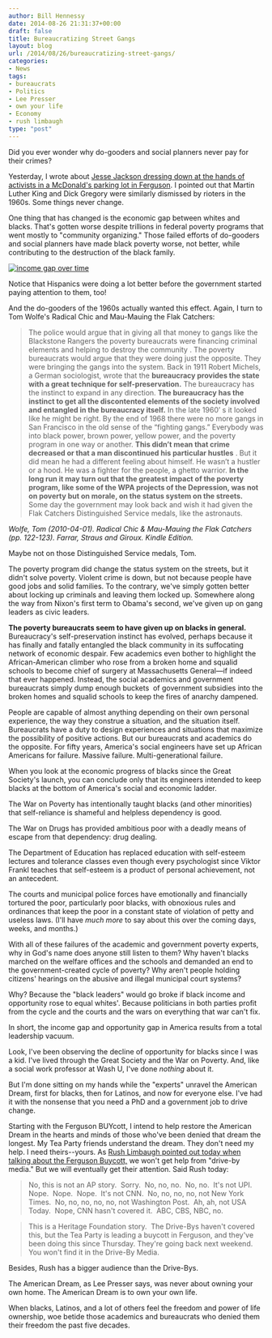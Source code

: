 ```yaml
---
author: Bill Hennessy
date: 2014-08-26 21:31:37+00:00
draft: false
title: Bureaucratizing Street Gangs
layout: blog
url: /2014/08/26/bureaucratizing-street-gangs/
categories:
- News
tags:
- bureaucrats
- Politics
- Lee Presser
- own your life
- Economy
- rush limbaugh
type: "post"
---
```


Did you ever wonder why do-gooders and social planners never pay for their crimes?

Yesterday, I wrote about [Jesse Jackson dressing down at the hands of activists in a McDonald's parking lot in Ferguson](https://hennessysview.com/2014/08/25/exposing-race-hustlers-ferguson/). I pointed out that Martin Luther King and Dick Gregory were similarly dismissed by rioters in the 1960s. Some things never change.

One thing that has changed is the economic gap between whites and blacks. That's gotten worse despite trillions in federal poverty programs that went mostly to "community organizing." Those failed efforts of do-gooders and social planners have made black poverty worse, not better, while contributing to the destruction of the black family.

[![income gap over time](https://hennessysview.com/wp-content/uploads/2014/07/income-gap-races-US-1960-to-present.png)
](https://hennessysview.com/wp-content/uploads/2014/07/income-gap-races-US-1960-to-present.png)

Notice that Hispanics were doing a lot better before the government started paying attention to them, too!

And the do-gooders of the 1960s actually wanted this effect. Again, I turn to Tom Wolfe's Radical Chic and Mau-Mauing the Flak Catchers:



> The police would argue that in giving all that money to gangs like the Blackstone Rangers the poverty bureaucrats were financing criminal elements and helping to destroy the community . The poverty bureaucrats would argue that they were doing just the opposite. They were bringing the gangs into the system. Back in 1911 Robert Michels, a German sociologist, wrote that the **bureaucracy provides the state with a great technique for self-preservation.** The bureaucracy has the instinct to expand in any direction. **The bureaucracy has the instinct to get all the discontented elements of the society involved and entangled in the bureaucracy itself.** In the late 1960’ s it looked like he might be right. By the end of 1968 there were no more gangs in San Francisco in the old sense of the “fighting gangs.” Everybody was into black power, brown power, yellow power, and the poverty program in one way or another. **This didn’t mean that crime decreased or that a man discontinued his particular hustles** . But it did mean he had a different feeling about himself. He wasn’t a hustler or a hood. He was a fighter for the people, a ghetto warrior. **In the long run it may turn out that the greatest impact of the poverty program, like some of the WPA projects of the Depression, was not on poverty but on morale, on the status system on the streets.** Some day the government may look back and wish it had given the Flak Catchers Distinguished Service medals, like the astronauts.

_Wolfe, Tom (2010-04-01). Radical Chic & Mau-Mauing the Flak Catchers (pp. 122-123). Farrar, Straus and Giroux. Kindle Edition._



Maybe not on those Distinguished Service medals, Tom.

The poverty program did change the status system on the streets, but it didn't solve poverty. Violent crime is down, but not because people have good jobs and solid families. To the contrary, we've simply gotten better about locking up criminals and leaving them locked up. Somewhere along the way from Nixon's first term to Obama's second, we've given up on gang leaders as civic leaders.

**The poverty bureaucrats seem to have given up on blacks in general.** Bureaucracy's self-preservation instinct has evolved, perhaps because it has finally and fatally entangled the black community in its suffocating network of economic despair. Few academics even bother to highlight the African-American climber who rose from a broken home and squalid schools to become chief of surgery at Massachusetts General—if indeed that ever happened. Instead, the social academics and government bureaucrats simply dump enough buckets  of government subsidies into the broken homes and squalid schools to keep the fires of anarchy dampened.

People are capable of almost anything depending on their own personal experience, the way they construe a situation, and the situation itself. Bureaucrats have a duty to design experiences and situations that maximize the possibility of positive actions. But our bureaucrats and academics do the opposite. For fifty years, America's social engineers have set up African Americans for failure. Massive failure. Multi-generational failure.

When you look at the economic progress of blacks since the Great Society's launch, you can conclude only that its engineers intended to keep blacks at the bottom of America's social and economic ladder.

The War on Poverty has intentionally taught blacks (and other minorities) that self-reliance is shameful and helpless dependency is good.

The War on Drugs has provided ambitious poor with a deadly means of escape from that dependency: drug dealing.

The Department of Education has replaced education with self-esteem lectures and tolerance classes even though every psychologist since Viktor Frankl teaches that self-esteem is a product of personal achievement, not an antecedent.

The courts and municipal police forces have emotionally and financially tortured the poor, particularly poor blacks, with obnoxious rules and ordinances that keep the poor in a constant state of violation of petty and useless laws. (I'll have _much more_ to say about this over the coming days, weeks, and months.)

With all of these failures of the academic and government poverty experts, why in God's name does anyone still listen to them? Why haven't blacks marched on the welfare offices and the schools and demanded an end to the government-created cycle of poverty? Why aren't people holding citizens' hearings on the abusive and illegal municipal court systems?

Why? Because the "black leaders" would go broke if black income and opportunity rose to equal whites'. Because politicians in both parties profit from the cycle and the courts and the wars on everything that war can't fix.

In short, the income gap and opportunity gap in America results from a total leadership vacuum.

Look, I've been observing the decline of opportunity for blacks since I was a kid. I've lived through the Great Society and the War on Poverty. And, like a social work professor at Wash U, I've done _nothing_ about it.

But I'm done sitting on my hands while the "experts" unravel the American Dream, first for blacks, then for Latinos, and now for everyone else. I've had it with the nonsense that you need a PhD and a government job to drive change.

Starting with the Ferguson BUYcott, I intend to help restore the American Dream in the hearts and minds of those who've been denied that dream the longest. My Tea Party friends understand the dream. They don't need my help. I need theirs--yours. As [Rush Limbaugh pointed out today when talking about the Ferguson Buycott,](https://www.rushlimbaugh.com/daily/2014/08/26/quick_hits_page) we won't get help from "drive-by media." But we will eventually get their attention. Said Rush today:



> 

> 
> No, this is not an AP story.  Sorry.  No, no, no.  No, no.  It's not UPI.  Nope.  Nope.  Nope.  It's not CNN.  No, no, no, no, not New York Times.  No, no, no, no, no, not Washington Post.  Ah, ah, not USA Today.  Nope, CNN hasn't covered it.  ABC, CBS, NBC, no.
> 
> 

> 
> This is a Heritage Foundation story.  The Drive-Bys haven't covered this, but the Tea Party is leading a buycott in Ferguson, and they've been doing this since Thursday. They're going back next weekend.  You won't find it in the Drive-By Media.
> 
> 




Besides, Rush has a bigger audience than the Drive-Bys.

The American Dream, as Lee Presser says, was never about owning your own home. The American Dream is to own your own life.

When blacks, Latinos, and a lot of others feel the freedom and power of life ownership, woe betide those academics and bureaucrats who denied them their freedom the past five decades.


